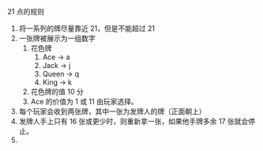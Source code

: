 21 点的规则
1. 将一系列的牌尽量靠近 21，但是不能超过 21
2. 一张牌被展示为一组数字
	1. 花色牌
		1. Ace -> a
		2. Jack -> j
		3. Queen -> q
		4. King -> k
	2. 花色牌的值 10 分
	3. Ace 的价值为 1 或 11 由玩家选择。
3. 每个玩家会收到两张牌，其中一张为发牌人的牌（正面朝上）
4. 发牌人手上只有 16 张或更少时，则重新拿一张，如果他手牌多余 17 张就会停止。
5. 